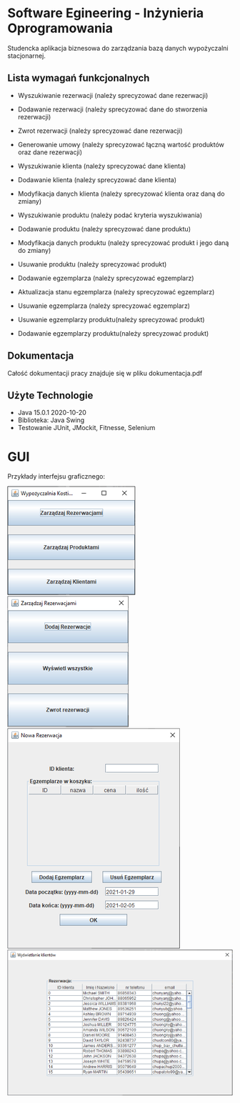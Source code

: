 # Software Egineering - Inżynieria Oprogramowania
Studencka aplikacja biznesowa do zarządzania bazą danych wypożyczalni stacjonarnej. 

## Lista wymagań funkcjonalnych
- Wyszukiwanie rezerwacji (należy sprecyzować dane rezerwacji)
- Dodawanie rezerwacji (należy sprecyzować dane do stworzenia rezerwacji)
- Zwrot rezerwacji (należy sprecyzować dane rezerwacji)
- Generowanie umowy (należy sprecyzować łączną wartość produktów oraz dane rezerwacji)

- Wyszukiwanie klienta (należy sprecyzować dane klienta)
- Dodawanie klienta (należy sprecyzować dane klienta)
- Modyfikacja danych klienta (należy sprecyzować klienta oraz daną do zmiany)

- Wyszukiwanie produktu (należy podać kryteria wyszukiwania)
- Dodawanie produktu (należy sprecyzować dane produktu)
- Modyfikacja danych produktu (należy sprecyzować produkt i jego daną do zmiany)
- Usuwanie produktu (należy sprecyzować produkt)

- Dodawanie egzemplarza (należy sprecyzować egzemplarz)
- Aktualizacja stanu egzemplarza (należy sprecyzować egzemplarz)
- Usuwanie egzemplarza (należy sprecyzować egzemplarz)
- Usuwanie egzemplarzy produktu(należy sprecyzować produkt)
- Dodawanie egzemplarzy produktu(należy sprecyzować produkt)
    
## Dokumentacja
Całość dokumentacji pracy znajduje się w pliku dokumentacja.pdf

## Użyte Technologie
- Java 15.0.1 2020-10-20
- Biblioteka: Java Swing
- Testowanie JUnit, JMockit, Fitnesse, Selenium

# GUI
Przykłady interfejsu graficznego:

![Alt text](/readme-files/main-menu.png?raw=true "Main Menu")
![Alt text](/readme-files/menu-rezerwacje.png?raw=true "Main Menu")
![Alt text](/readme-files/menu-dodaj-rezerwacje.png?raw=true "Main Menu")
![Alt text](/readme-files/menu-wyswietl-klientow.png?raw=true "Main Menu")
